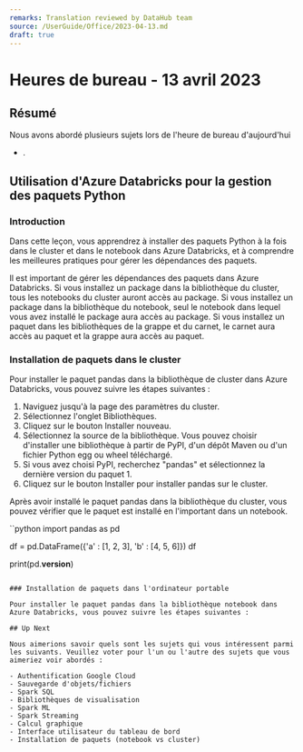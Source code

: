 ```yaml
---
remarks: Translation reviewed by DataHub team
source: /UserGuide/Office/2023-04-13.md
draft: true
---
```


# Heures de bureau - 13 avril 2023

## Résumé

Nous avons abordé plusieurs sujets lors de l'heure de bureau d'aujourd'hui

- .

## Utilisation d'Azure Databricks pour la gestion des paquets Python

### Introduction

Dans cette leçon, vous apprendrez à installer des paquets Python à la fois dans le cluster et dans le notebook dans Azure Databricks, et à comprendre les meilleures pratiques pour gérer les dépendances des paquets.

Il est important de gérer les dépendances des paquets dans Azure Databricks. Si vous installez un package dans la bibliothèque du cluster, tous les notebooks du cluster auront accès au package. Si vous installez un package dans la bibliothèque du notebook, seul le notebook dans lequel vous avez installé le package aura accès au package. Si vous installez un paquet dans les bibliothèques de la grappe et du carnet, le carnet aura accès au paquet et la grappe aura accès au paquet.

### Installation de paquets dans le cluster

Pour installer le paquet pandas dans la bibliothèque de cluster dans Azure Databricks, vous pouvez suivre les étapes suivantes :

1. Naviguez jusqu'à la page des paramètres du cluster.
1. Sélectionnez l'onglet Bibliothèques.
1. Cliquez sur le bouton Installer nouveau.
1. Sélectionnez la source de la bibliothèque. Vous pouvez choisir d'installer une bibliothèque à partir de PyPI, d'un dépôt Maven ou d'un fichier Python egg ou wheel téléchargé.
1. Si vous avez choisi PyPI, recherchez "pandas" et sélectionnez la dernière version du paquet 1.
1. Cliquez sur le bouton Installer pour installer pandas sur le cluster.

Après avoir installé le paquet pandas dans la bibliothèque du cluster, vous pouvez vérifier que le paquet est installé en l'important dans un notebook.

``python
import pandas as pd

df = pd.DataFrame({'a' : [1, 2, 3], 'b' : [4, 5, 6]})
df

print(pd.__version__)
```

### Installation de paquets dans l'ordinateur portable

Pour installer le paquet pandas dans la bibliothèque notebook dans Azure Databricks, vous pouvez suivre les étapes suivantes :

## Up Next

Nous aimerions savoir quels sont les sujets qui vous intéressent parmi les suivants. Veuillez voter pour l'un ou l'autre des sujets que vous aimeriez voir abordés :

- Authentification Google Cloud
- Sauvegarde d'objets/fichiers
- Spark SQL
- Bibliothèques de visualisation
- Spark ML
- Spark Streaming
- Calcul graphique
- Interface utilisateur du tableau de bord
- Installation de paquets (notebook vs cluster)
